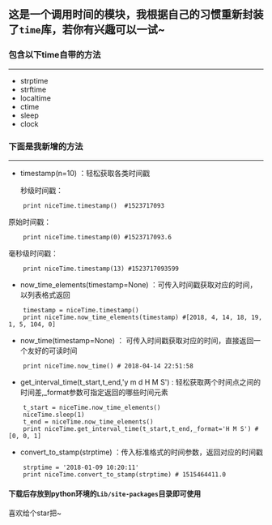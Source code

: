 ## 这是一个调用时间的模块，我根据自己的习惯重新封装了`time`库，若你有兴趣可以一试~

### 包含以下time自带的方法  
----
* strptime  
* strftime  
* localtime  
* ctime  
* sleep  
* clock  

### 下面是我新增的方法
----
* timestamp(n=10) ：轻松获取各类时间戳  

  秒级时间戳：  
```
	print niceTime.timestamp()  #1523717093
```
  原始时间戳：  
```
	print niceTime.timestamp(0) #1523717093.6
```
  毫秒级时间戳： 
```
	print niceTime.timestamp(13) #1523717093599
```

* now_time_elements(timestamp=None) ：可传入时间戳获取对应的时间，以列表格式返回
```
	timestamp = niceTime.timestamp()  
	print niceTime.now_time_elements(timestamp) #[2018, 4, 14, 18, 19, 1, 5, 104, 0]
```

* now_time(timestamp=None) ： 可传入时间戳获取对应的时间，直接返回一个友好的可读时间

```
	print niceTime.now_time() # 2018-04-14 22:51:58
```

* get_interval_time(t_start,t_end,'y m d H M S') : 轻松获取两个时间点之间的时间差,_format参数可指定返回的哪些时间元素

```
	t_start = niceTime.now_time_elements()
	niceTime.sleep(1)
	t_end = niceTime.now_time_elements()
	print niceTime.get_interval_time(t_start,t_end,_format='H M S') #[0, 0, 1]
```

* convert_to_stamp(strptime) ：传入标准格式的时间参数，返回对应的时间戳

```
	strptime = '2018-01-09 10:20:11'
	print niceTime.convert_to_stamp(strptime) # 1515464411.0
```

#### 下载后存放到python环境的`Lib/site-packages`目录即可使用

喜欢给个star把~
